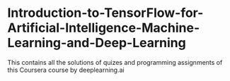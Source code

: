 # Introduction-to-TensorFlow-for-Artificial-Intelligence-Machine-Learning-and-Deep-Learning
This contains all the solutions of quizes and programming assignments of this Coursera course by deeplearning.ai
